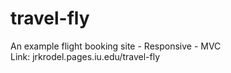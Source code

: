 # travel-fly
An example flight booking site - Responsive - MVC</br>
Link: jrkrodel.pages.iu.edu/travel-fly
